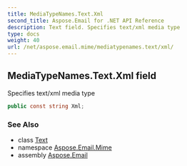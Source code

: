 ```yaml
---
title: MediaTypeNames.Text.Xml
second_title: Aspose.Email for .NET API Reference
description: Text field. Specifies text/xml media type
type: docs
weight: 40
url: /net/aspose.email.mime/mediatypenames.text/xml/
---
```

## MediaTypeNames.Text.Xml field

Specifies text/xml media type

```csharp
public const string Xml;
```

### See Also

* class [Text](../)
* namespace [Aspose.Email.Mime](../../mediatypenames.text/)
* assembly [Aspose.Email](../../../)


